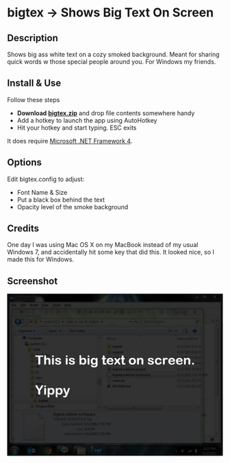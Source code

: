 # bigtex -> Shows Big Text On Screen

## Description
Shows big ass white text on a cozy smoked background.  Meant for sharing quick words w those special people around you.  For Windows my friends.

## Install & Use
Follow these steps
* **Download [bigtex.zip](support/bigtex.zip?raw=true)** and drop file contents somewhere handy
* Add a hotkey to launch the app using AutoHotkey
* Hit your hotkey and start typing.  ESC exits

It does require [Microsoft .NET Framework 4](http://www.microsoft.com/en-us/download/details.aspx?id=17851).

## Options
Edit bigtex.config to adjust:

* Font Name & Size
* Put a black box behind the text
* Opacity level of the smoke background

## Credits
One day I was using Mac OS X on my MacBook instead of my usual Windows 7, and accidentally hit some key that did this.  It looked nice, so I made this for Windows.

## Screenshot
![](support/imgs/2013-04-12_2023-small.png)